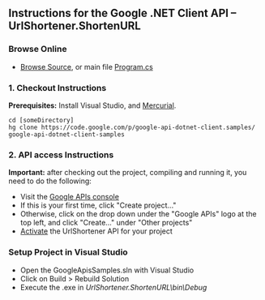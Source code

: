 ## Instructions for the Google .NET Client API – UrlShortener.ShortenURL

### Browse Online

*   [Browse Source](http://code.google.com/p/google-api-dotnet-client/source/browse/?repo=samples#hg%2FUrlShortener.ShortenURL), or main file [Program.cs](http://code.google.com/p/google-api-dotnet-client/source/browse/UrlShortener.ShortenURL/Program.cs?repo=samples)

### 1. Checkout Instructions

**Prerequisites:** Install Visual Studio, and [Mercurial](http://www.mercurial-scm.org/).

```
cd [someDirectory] 
hg clone https://code.google.com/p/google-api-dotnet-client.samples/ google-api-dotnet-client-samples
```

### 2. API access Instructions

**Important:** after checking out the project, compiling and running it, you need to do the following:

*   Visit the [Google APIs console](https://code.google.com/apis/console/)
*   If this is your first time, click "Create project..."
*   Otherwise, click on the drop down under the "Google APIs" logo at the top left, and click "Create..." under "Other projects"
*   [Activate](https://code.google.com/apis/console/?api=urlshortener) the UrlShortener API for your project

### Setup Project in Visual Studio

*   Open the GoogleApisSamples.sln with Visual Studio
*   Click on Build > Rebuild Solution
*   Execute the .exe in _UrlShortener.ShortenURL\bin\Debug_
